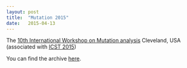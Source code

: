 ```yaml
---
layout: post
title:  "Mutation 2015"
date:   2015-04-13
---
```


The [10th International Workshop on Mutation analysis](https://sites.google.com/site/mutationworkshop2015/)
Cleveland, USA (associated with [ICST 2015](https://sites.google.com/site/icst2015/))

You can find the archive [here](/2015/).

